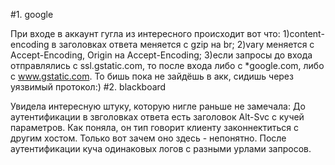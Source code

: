 #1. google

При входе в аккаунт гугла из интересного происходит вот что:
1)content-encoding в заголовках ответа меняется с gzip на br;
2)vary меняется с Accept-Encoding, Origin на Accept-Encoding;
3)если запросы до входа отправлялись с ssl.gstatic.com, то после
входа либо с *google.com, либо с www.gstatic.com. То бишь пока 
не зайдёшь в акк, сидишь через уязвимый протокол:)
#2. blackboard

Увидела интересную штуку, которую нигле раньше не замечала:
До аутентификации в звголовках ответа есть заголовок Alt-Svc с кучей параметров.
Как поняла, он тип говорит клиенту законнектиться с другим хостом. 
Только вот зачем оно здесь - непонятно. После аутентификации куча одинаковых логов 
с разными урлами запросов.
